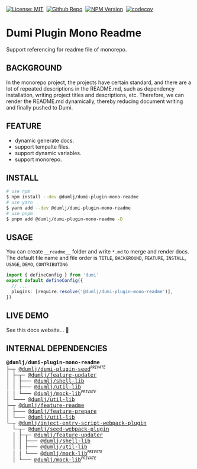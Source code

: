 <!-- This file is dynamically generated. please edit in __readme__ -->

[![License: MIT](https://img.shields.io/badge/License-MIT-4c1.svg)](https://opensource.org/licenses/MIT)&nbsp;
[![Github Repo](https://img.shields.io/badge/GITHUB-REPO-0?logo=github)](https://github.com/dumlj/dumlj-build/tree/main/@webpack-plugin/dumi-plugin-mono-readme)&nbsp;
<a href="https://www.npmjs.com/package/@dumlj/dumi-plugin-mono-readme"><picture><source srcset="https://badge.fury.io/js/@dumlj%2Fdumi-plugin-mono-readme.svg"><img src="https://img.shields.io/badge/NPM-Unpublished-e74c3c" alt="NPM Version"></picture></a>&nbsp;
[![codecov](https://codecov.io/gh/dumlj/dumlj-build/graph/badge.svg?token=ELV5W1H0C0)](https://codecov.io/gh/dumlj/dumlj-build)&nbsp;

# Dumi Plugin Mono Readme

Support referencing for readme file of monorepo.

## BACKGROUND

In the monorepo project, the projects have certain standard, and there are a lot of repeated descriptions in the README.md, such as dependency installation, writing project titles and descriptions, etc.
Therefore, we can render the README.md dynamically, thereby reducing document writing and finally pushed to Dumi.

## FEATURE

- dynamic generate docs.
- support tempalte files.
- support dynamic variables.
- support monorepo.

## INSTALL

```bash
# use npm
$ npm install --dev @dumlj/dumi-plugin-mono-readme
# use yarn
$ yarn add --dev @dumlj/dumi-plugin-mono-readme
# use pnpm
$ pnpm add @dumlj/dumi-plugin-mono-readme -D
```

## USAGE

You can create `__readme__` folder and write `*.md` to merge and render docs.
The default file name and file order is `TITLE`, `BACKGROUND`, `FEATURE`, `INSTALL`, `USAGE`, `DEMO`, `CONTRIBUTING`

```ts
import { defineConfig } from 'dumi'
export default defineConfig({
  // ...
  plugins: [require.resolve('@dumlj/dumi-plugin-mono-readme')],
})
```

## LIVE DEMO

See this docs website... 🤠

## INTERNAL DEPENDENCIES

<pre>
<b>@dumlj/dumi-plugin-mono-readme</b>
├─┬ <a is="dumlj-link" data-project="%7B%22name%22:%22@dumlj/dumi-plugin-seed%22,%22version%22:%220.0.1%22,%22description%22:%22Basic%20dumi%20plugin%22,%22isPrivate%22:true,%22location%22:%22@dumi-plugin/dumi-plugin-seed%22,%22dependencies%22:%5B%22@dumlj/feature-updater%22,%22chalk%22,%22lodash%22,%22node-html-parser%22,%22tslib%22,%22utility-types%22,%22webpack%22,%22webpack-virtual-modules%22,%22@dumlj/util-lib%22,%22@jest/types%22,%22ts-jest%22,%22dumi%22%5D,%22workspaceDependencies%22:%5B%22@dumlj/feature-updater%22,%22@dumlj/util-lib%22%5D%7D" href="https://github.com/dumlj/dumlj-build/tree/main/@dumi-plugin/dumi-plugin-seed">@dumlj/dumi-plugin-seed</a><sup><small><i>PRIVATE</i></small></sup>
│ ├─┬─ <a is="dumlj-link" data-project="%7B%22name%22:%22@dumlj/feature-updater%22,%22version%22:%220.0.1%22,%22description%22:%22updater%20for%20packages.%22,%22isPrivate%22:false,%22location%22:%22@feature/feature-updater%22,%22dependencies%22:%5B%22@dumlj/shell-lib%22,%22@dumlj/util-lib%22,%22fs-extra%22,%22semver%22,%22tslib%22,%22@dumlj/mock-lib%22,%22ts-jest%22,%22@jest/types%22%5D,%22workspaceDependencies%22:%5B%22@dumlj/shell-lib%22,%22@dumlj/util-lib%22,%22@dumlj/mock-lib%22%5D%7D" href="https://github.com/dumlj/dumlj-build/tree/main/@feature/feature-updater">@dumlj/feature-updater</a>
│ │ ├─── <a is="dumlj-link" data-project="%7B%22name%22:%22@dumlj/shell-lib%22,%22version%22:%220.0.1%22,%22description%22:%22shell%20%E5%B7%A5%E5%85%B7%E5%BA%93%22,%22isPrivate%22:false,%22location%22:%22@lib/shell-lib%22,%22dependencies%22:%5B%22command-exists%22,%22tslib%22,%22@jest/types%22,%22lodash%22,%22chokidar%22,%22ts-jest%22,%22tsd-lite%22%5D,%22workspaceDependencies%22:%5B%5D%7D" href="https://github.com/dumlj/dumlj-build/tree/main/@lib/shell-lib">@dumlj/shell-lib</a>
│ │ ├─── <a is="dumlj-link" data-project="%7B%22name%22:%22@dumlj/util-lib%22,%22version%22:%220.0.1%22,%22description%22:%22util%20%E5%B7%A5%E5%85%B7%E5%BA%93%22,%22isPrivate%22:false,%22location%22:%22@lib/util-lib%22,%22dependencies%22:%5B%22fs-extra%22,%22glob%22,%22lodash%22,%22tslib%22,%22@jest/types%22,%22memfs%22,%22ts-jest%22%5D,%22workspaceDependencies%22:%5B%5D%7D" href="https://github.com/dumlj/dumlj-build/tree/main/@lib/util-lib">@dumlj/util-lib</a>
│ │ └─── <a is="dumlj-link" data-project="%7B%22name%22:%22@dumlj/mock-lib%22,%22version%22:%220.0.1%22,%22description%22:%22mock%20%E5%B7%A5%E5%85%B7%E5%BA%93%22,%22isPrivate%22:true,%22location%22:%22@lib/mock-lib%22,%22dependencies%22:%5B%22memfs%22,%22tslib%22,%22webpack%22,%22@jest/types%22,%22ts-jest%22%5D,%22workspaceDependencies%22:%5B%5D%7D" href="https://github.com/dumlj/dumlj-build/tree/main/@lib/mock-lib">@dumlj/mock-lib</a><sup><small><i>PRIVATE</i></small></sup>
│ └─── <a is="dumlj-link" data-project="%7B%22name%22:%22@dumlj/util-lib%22,%22version%22:%220.0.1%22,%22description%22:%22util%20%E5%B7%A5%E5%85%B7%E5%BA%93%22,%22isPrivate%22:false,%22location%22:%22@lib/util-lib%22,%22dependencies%22:%5B%22fs-extra%22,%22glob%22,%22lodash%22,%22tslib%22,%22@jest/types%22,%22memfs%22,%22ts-jest%22%5D,%22workspaceDependencies%22:%5B%5D%7D" href="https://github.com/dumlj/dumlj-build/tree/main/@lib/util-lib">@dumlj/util-lib</a>
├─┬ <a is="dumlj-link" data-project="%7B%22name%22:%22@dumlj/feature-readme%22,%22version%22:%220.0.1%22,%22description%22:%22%E4%B8%8A%E8%89%B2%E5%B7%A5%E5%85%B7%22,%22isPrivate%22:false,%22location%22:%22@feature/feature-readme%22,%22dependencies%22:%5B%22@dumlj/feature-prepare%22,%22@dumlj/util-lib%22,%22fs-extra%22,%22handlebars%22,%22lodash%22,%22micromatch%22,%22tslib%22,%22@jest/types%22,%22memfs%22,%22ts-jest%22%5D,%22workspaceDependencies%22:%5B%22@dumlj/feature-prepare%22,%22@dumlj/util-lib%22%5D%7D" href="https://github.com/dumlj/dumlj-build/tree/main/@feature/feature-readme">@dumlj/feature-readme</a>
│ ├─── <a is="dumlj-link" data-project="%7B%22name%22:%22@dumlj/feature-prepare%22,%22version%22:%220.0.1%22,%22description%22:%22%E4%BB%A3%E7%A0%81%E6%BA%90%E6%96%87%E4%BB%B6%E9%A2%84%E5%A4%84%E7%90%86%E5%B7%A5%E5%85%B7%22,%22isPrivate%22:false,%22location%22:%22@feature/feature-prepare%22,%22dependencies%22:%5B%22fs-extra%22,%22get-tsconfig%22,%22interpret%22,%22rechoir%22,%22@jest/types%22,%22memfs%22,%22ts-jest%22,%22tslib%22,%22ts-node%22%5D,%22workspaceDependencies%22:%5B%5D%7D" href="https://github.com/dumlj/dumlj-build/tree/main/@feature/feature-prepare">@dumlj/feature-prepare</a>
│ └─── <a is="dumlj-link" data-project="%7B%22name%22:%22@dumlj/util-lib%22,%22version%22:%220.0.1%22,%22description%22:%22util%20%E5%B7%A5%E5%85%B7%E5%BA%93%22,%22isPrivate%22:false,%22location%22:%22@lib/util-lib%22,%22dependencies%22:%5B%22fs-extra%22,%22glob%22,%22lodash%22,%22tslib%22,%22@jest/types%22,%22memfs%22,%22ts-jest%22%5D,%22workspaceDependencies%22:%5B%5D%7D" href="https://github.com/dumlj/dumlj-build/tree/main/@lib/util-lib">@dumlj/util-lib</a>
└─┬ <a is="dumlj-link" data-project="%7B%22name%22:%22@dumlj/inject-entry-script-webpack-plugin%22,%22version%22:%220.0.1%22,%22description%22:%22Append%20or%20prepend%20scripts%20to%20entries.%22,%22isPrivate%22:false,%22location%22:%22@webpack-plugin/inject-entry-script-webpack-plugin%22,%22dependencies%22:%5B%22@dumlj/seed-webpack-plugin%22,%22tslib%22,%22@jest/types%22,%22@types/webpack%22,%22ts-jest%22,%22webpack%22%5D,%22workspaceDependencies%22:%5B%22@dumlj/seed-webpack-plugin%22%5D%7D" href="https://github.com/dumlj/dumlj-build/tree/main/@webpack-plugin/inject-entry-script-webpack-plugin">@dumlj/inject-entry-script-webpack-plugin</a>
  └─┬─ <a is="dumlj-link" data-project="%7B%22name%22:%22@dumlj/seed-webpack-plugin%22,%22version%22:%220.0.1%22,%22description%22:%22Basic%20webpack%20plugins%22,%22isPrivate%22:false,%22location%22:%22@webpack-plugin/seed-webpack-plugin%22,%22dependencies%22:%5B%22@dumlj/feature-updater%22,%22chalk%22,%22tslib%22,%22utility-types%22,%22@dumlj/mock-lib%22,%22@jest/types%22,%22@types/webpack%22,%22ts-jest%22,%22webpack%22%5D,%22workspaceDependencies%22:%5B%22@dumlj/feature-updater%22,%22@dumlj/mock-lib%22%5D%7D" href="https://github.com/dumlj/dumlj-build/tree/main/@webpack-plugin/seed-webpack-plugin">@dumlj/seed-webpack-plugin</a>
  │ ├─┬─ <a is="dumlj-link" data-project="%7B%22name%22:%22@dumlj/feature-updater%22,%22version%22:%220.0.1%22,%22description%22:%22updater%20for%20packages.%22,%22isPrivate%22:false,%22location%22:%22@feature/feature-updater%22,%22dependencies%22:%5B%22@dumlj/shell-lib%22,%22@dumlj/util-lib%22,%22fs-extra%22,%22semver%22,%22tslib%22,%22@dumlj/mock-lib%22,%22ts-jest%22,%22@jest/types%22%5D,%22workspaceDependencies%22:%5B%22@dumlj/shell-lib%22,%22@dumlj/util-lib%22,%22@dumlj/mock-lib%22%5D%7D" href="https://github.com/dumlj/dumlj-build/tree/main/@feature/feature-updater">@dumlj/feature-updater</a>
  │ │ ├─── <a is="dumlj-link" data-project="%7B%22name%22:%22@dumlj/shell-lib%22,%22version%22:%220.0.1%22,%22description%22:%22shell%20%E5%B7%A5%E5%85%B7%E5%BA%93%22,%22isPrivate%22:false,%22location%22:%22@lib/shell-lib%22,%22dependencies%22:%5B%22command-exists%22,%22tslib%22,%22@jest/types%22,%22lodash%22,%22chokidar%22,%22ts-jest%22,%22tsd-lite%22%5D,%22workspaceDependencies%22:%5B%5D%7D" href="https://github.com/dumlj/dumlj-build/tree/main/@lib/shell-lib">@dumlj/shell-lib</a>
  │ │ ├─── <a is="dumlj-link" data-project="%7B%22name%22:%22@dumlj/util-lib%22,%22version%22:%220.0.1%22,%22description%22:%22util%20%E5%B7%A5%E5%85%B7%E5%BA%93%22,%22isPrivate%22:false,%22location%22:%22@lib/util-lib%22,%22dependencies%22:%5B%22fs-extra%22,%22glob%22,%22lodash%22,%22tslib%22,%22@jest/types%22,%22memfs%22,%22ts-jest%22%5D,%22workspaceDependencies%22:%5B%5D%7D" href="https://github.com/dumlj/dumlj-build/tree/main/@lib/util-lib">@dumlj/util-lib</a>
  │ │ └─── <a is="dumlj-link" data-project="%7B%22name%22:%22@dumlj/mock-lib%22,%22version%22:%220.0.1%22,%22description%22:%22mock%20%E5%B7%A5%E5%85%B7%E5%BA%93%22,%22isPrivate%22:true,%22location%22:%22@lib/mock-lib%22,%22dependencies%22:%5B%22memfs%22,%22tslib%22,%22webpack%22,%22@jest/types%22,%22ts-jest%22%5D,%22workspaceDependencies%22:%5B%5D%7D" href="https://github.com/dumlj/dumlj-build/tree/main/@lib/mock-lib">@dumlj/mock-lib</a><sup><small><i>PRIVATE</i></small></sup>
  │ └─── <a is="dumlj-link" data-project="%7B%22name%22:%22@dumlj/mock-lib%22,%22version%22:%220.0.1%22,%22description%22:%22mock%20%E5%B7%A5%E5%85%B7%E5%BA%93%22,%22isPrivate%22:true,%22location%22:%22@lib/mock-lib%22,%22dependencies%22:%5B%22memfs%22,%22tslib%22,%22webpack%22,%22@jest/types%22,%22ts-jest%22%5D,%22workspaceDependencies%22:%5B%5D%7D" href="https://github.com/dumlj/dumlj-build/tree/main/@lib/mock-lib">@dumlj/mock-lib</a><sup><small><i>PRIVATE</i></small></sup>
</pre>
